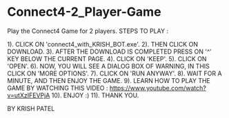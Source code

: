 # Connect4-2_Player-Game
Play the Connect4 Game for 2 players.
STEPS TO PLAY :

1). CLICK ON 'connect4_with_KRISH_BOT.exe'. 
2). THEN CLICK ON DOWNLOAD. 
3). AFTER THE DOWNLOAD IS COMPLETED PRESS ON '^' KEY BELOW THE CURRENT PAGE. 
4). CLICK ON 'KEEP'.
5). CLICK ON 'OPEN'. 
6). NOW, YOU WILL SEE A DIALOG BOX OF WARNING, IN THIS CLICK ON 'MORE OPTIONS'.
7). CLICK ON 'RUN ANYWAY'. 
8). WAIT FOR A MINUTE, AND THEN ENJOY THE GAME. 
9). LEARN HOW TO PLAY THE GAME BY WATCHING THIS VIDEO : https://www.youtube.com/watch?v=utXzIFEVPjA 
10). ENJOY :)
11). THANK YOU.

BY KRISH PATEL
